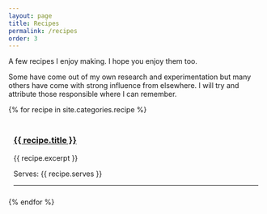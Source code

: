 ```yaml
---
layout: page
title: Recipes
permalink: /recipes
order: 3
---
```


A few recipes I enjoy making. I hope you enjoy them too.

Some have come out of my own research and experimentation but many others have come with strong influence from elsewhere. I will try and attribute those responsible where I can remember.

{% for recipe in site.categories.recipe %}
<div style="padding: 5px; margin: 5px;">
    <h3><a href="{{ recipe.url }}">{{ recipe.title }}</a></h3>
    <p>{{ recipe.excerpt }}</p>
    <p>Serves: {{ recipe.serves }}</p>
<hr />
</div>
{% endfor %}
